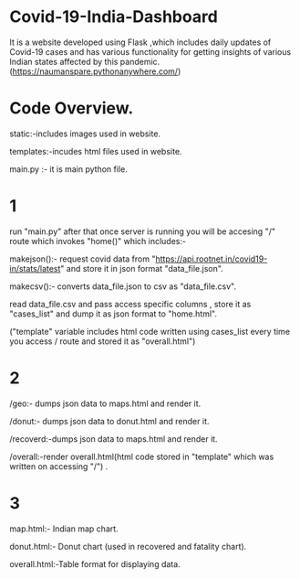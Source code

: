 # Covid-19-India-Dashboard
It is a website developed using Flask ,which includes daily updates of Covid-19 cases and has various functionality for getting insights of various Indian states affected by this pandemic.(https://naumanspare.pythonanywhere.com/)



# Code Overview.

  static:-includes images used in website.
  
  templates:-incudes html files used in website.
  
  main.py :- it is main python file.
  
  
  
  # 1
  run "main.py" after that once server is running you will be accesing "/" route which invokes "home()" which includes:-

  makejson():- request covid data from "https://api.rootnet.in/covid19-in/stats/latest" and store it in json format "data_file.json".

  makecsv():- converts data_file.json  to csv  as "data_file.csv".

  read data_file.csv and pass access specific columns , store it as "cases_list" and dump it as json format to "home.html". 

  ("template" variable includes html code written using cases_list every time you access / route and stored it as "overall.html")

    
    
  # 2  
   /geo:- dumps json data to maps.html and render it.

   /donut:- dumps json data to donut.html and render it.
   
   /recoverd:-dumps json data to maps.html and render it.
   
   /overall:-render overall.html(html code stored in "template" which was written on accessing "/") .
   
   
   
  # 3
   map.html:- Indian map chart.

  donut.html:- Donut chart (used in recovered and  fatality chart).

  overall.html:-Table format for displaying data. 
